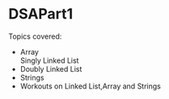 # DSAPart1

Topics covered:
<ul>
<li>Array</li
<li>Singly Linked List</li>
<li>Doubly Linked List</li>
<li>Strings</li>
<li>Workouts on Linked List,Array and Strings</li>

